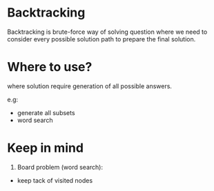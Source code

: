 # Backtracking 

Backtracking is brute-force way of solving question where we need to consider every possible solution path
to prepare the final solution.

# Where to use?
where solution require generation of all possible answers.

e.g:
- generate all subsets
- word search

# Keep in mind

1) Board problem (word search):
- keep tack of visited nodes